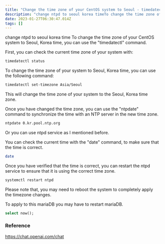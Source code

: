 ```yaml
---
title: "Change the time zone of your CentOS system to Seoul - timedatectl"
description: "change ntpd to seoul korea timeTo change the time zone of your CentOS system to Seoul, Korea time, you can use the timedatectl command.First, you ca"
date: 2023-01-27T06:30:47.014Z
tags: []
---
```


change ntpd to seoul korea time
To change the time zone of your CentOS system to Seoul, Korea time, you can use the "timedatectl" command.

First, you can check the current time zone of your system with:

```bash
timedatectl status
```
To change the time zone of your system to Seoul, Korea time, you can use the following command:

```bash
timedatectl set-timezone Asia/Seoul
```
This will change the time zone of your system to the Seoul, Korea time zone.

Once you have changed the time zone, you can use the "ntpdate" command to synchronize the time with an NTP server in the new time zone.

```bash
ntpdate 0.kr.pool.ntp.org
```
Or you can use ntpd service as I mentioned before.

You can check the current time with the "date" command, to make sure that the time is correct.

```bash
date
```
Once you have verified that the time is correct, you can restart the ntpd service to ensure that it is using the correct time zone.

```bash
systemctl restart ntpd
```
Please note that, you may need to reboot the system to completely apply the timezone changes.

To apply to this mariaDB you may have to restart mariaDB.
```sql
select now();
```


### Reference

https://chat.openai.com/chat
